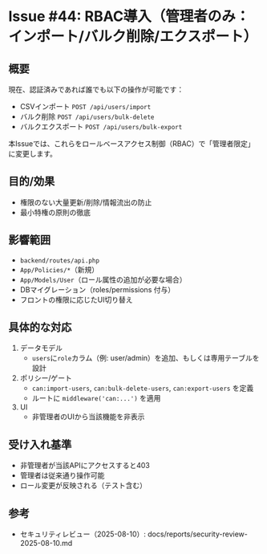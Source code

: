 # Issue #44: RBAC導入（管理者のみ：インポート/バルク削除/エクスポート）

## 概要
現在、認証済みであれば誰でも以下の操作が可能です：
- CSVインポート `POST /api/users/import`
- バルク削除 `POST /api/users/bulk-delete`
- バルクエクスポート `POST /api/users/bulk-export`

本Issueでは、これらをロールベースアクセス制御（RBAC）で「管理者限定」に変更します。

## 目的/効果
- 権限のない大量更新/削除/情報流出の防止
- 最小特権の原則の徹底

## 影響範囲
- `backend/routes/api.php`
- `App/Policies/*`（新規）
- `App/Models/User`（ロール属性の追加が必要な場合）
- DBマイグレーション（roles/permissions 付与）
- フロントの権限に応じたUI切り替え

## 具体的な対応
1. データモデル
   - `users`に`role`カラム（例: user/admin）を追加、もしくは専用テーブルを設計
2. ポリシー/ゲート
   - `can:import-users`, `can:bulk-delete-users`, `can:export-users` を定義
   - ルートに `middleware('can:...')` を適用
3. UI
   - 非管理者のUIから当該機能を非表示

## 受け入れ基準
- 非管理者が当該APIにアクセスすると403
- 管理者は従来通り操作可能
- ロール変更が反映される（テスト含む）

## 参考
- セキュリティレビュー（2025-08-10）: docs/reports/security-review-2025-08-10.md
